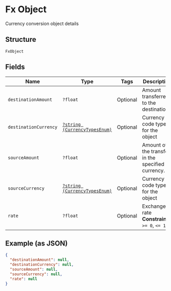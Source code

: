 
# Fx Object

Currency conversion object details

## Structure

`FxObject`

## Fields

| Name | Type | Tags | Description | Getter | Setter |
|  --- | --- | --- | --- | --- | --- |
| `destinationAmount` | `?float` | Optional | Amount transferred to the destination | getDestinationAmount(): ?float | setDestinationAmount(?float destinationAmount): void |
| `destinationCurrency` | [`?string (CurrencyTypesEnum)`](../../doc/models/currency-types-enum.md) | Optional | Currency code type for the object | getDestinationCurrency(): ?string | setDestinationCurrency(?string destinationCurrency): void |
| `sourceAmount` | `?float` | Optional | Amount of the transfer in the specified currency. | getSourceAmount(): ?float | setSourceAmount(?float sourceAmount): void |
| `sourceCurrency` | [`?string (CurrencyTypesEnum)`](../../doc/models/currency-types-enum.md) | Optional | Currency code type for the object | getSourceCurrency(): ?string | setSourceCurrency(?string sourceCurrency): void |
| `rate` | `?float` | Optional | Exchange rate<br>**Constraints**: `>= 0`, `<= 1` | getRate(): ?float | setRate(?float rate): void |

## Example (as JSON)

```json
{
  "destinationAmount": null,
  "destinationCurrency": null,
  "sourceAmount": null,
  "sourceCurrency": null,
  "rate": null
}
```

